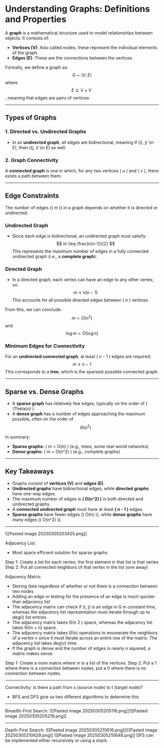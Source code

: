 # Understanding Graphs: Definitions and Properties

A **graph** is a mathematical structure used to model relationships between objects. It consists of:
- **Vertices (V)**: Also called nodes, these represent the individual elements of the graph.
- **Edges (E)**: These are the connections between the vertices.

Formally, we define a graph as:
$$
G = (V, E)
$$
where  $$E \subseteq V \times V \ $$, meaning that edges are pairs of vertices.

---

## Types of Graphs

### 1. Directed vs. Undirected Graphs
- In an **undirected graph**, all edges are bidirectional, meaning if \((i, j) \in E\), then \((j, i) \in E\) as well.
### 2. Graph Connectivity
A **connected graph** is one in which, for any two vertices \( u \) and \( v \), there exists a path between them.

---

## Edge Constraints

The number of edges (\( m \)) in a graph depends on whether it is directed or undirected:

### **Undirected Graph**
- Since each edge is bidirectional, an undirected graph must satisfy:
  $$
  m \leq \frac{n(n-1)}{2}
  $$
  This represents the maximum number of edges in a fully connected undirected graph (i.e., a **complete graph**).

### **Directed Graph**
- In a directed graph, each vertex can have an edge to any other vertex, so:
   $$
  m \leq n(n - 1)
 $$
  This accounts for all possible directed edges between \( n \) vertices.

From this, we can conclude:
 $$
m = O(n^2)
 $$
and
 $$
\log m = O(\log n)
 $$

### **Minimum Edges for Connectivity**
For an **undirected connected graph**, at least \( n - 1 \) edges are required:
 $$
m \geq n - 1
 $$
This corresponds to a **tree**, which is the sparsest possible connected graph.

---

## Sparse vs. Dense Graphs
- A **sparse graph** has relatively few edges, typically on the order of \( \Theta(n) \).
- A **dense graph** has a number of edges approaching the maximum possible, often on the order of  $$\Theta(n^2)  $$

In summary:
- **Sparse graphs:** \( m = O(n) \) (e.g., trees, some real-world networks)
- **Dense graphs:** \( m = O(n^2) \) (e.g., complete graphs)

---

## Key Takeaways
- Graphs consist of **vertices (V)** and **edges (E)**.
- **Undirected graphs** have bidirectional edges, while **directed graphs** have one-way edges.
- The maximum number of edges is **\( O(n^2) \)** in both directed and undirected graphs.
- A **connected undirected graph** must have at least **\( n - 1 \)** edges.
- **Sparse graphs** have fewer edges (\( O(n) \)), while **dense graphs** have many edges (\( O(n^2) \)).

---
![[Pasted image 20250305203425.png]]

Adjacency List: 
- Most space efficient solution for sparse graphs

Step 1: Create a list for each vertex; the first element in that list is that vertex
Step 2: Put all connected neighbors of that vertex in the list (one away)


Adjacency Matrix:
- Storing data regardless of whether or not there is a connection between two nodes 
- Adding an edge or testing for the presence of an edge is much quicker than adjacency list
- The adjacency matrix can check if (i, j) is an edge in G in constant time, whereas the adjacency list representation must iterate through up to deg(i) list entries
- The adjacency matrix takes Θ(n 2 ) space, whereas the adjacency list takes Θ(m + n) space. 
- The adjacency matrix takes Θ(n) operations to enumerate the neighbors of a vertex v since it must iterate across an entire row of the matrix. The adjacency list takes deg(v) time.
- If the graph is dense and the number of edges is nearly n squared, a matrix makes sense

Step 1: Create a mxm matrix where m is a list of the vertices. 
Step 2: Put a 1 where there is a connection between nodes, put a 0 where there is no connection between nodes. 

---
Connectivity: 
Is there a path from s (source node) to t (target node)? 
- BFS and DFS give us two different algorithms to determine this

---
Breadth-First Search:
![[Pasted image 20250305205116.png]]![[Pasted image 20250305205219.png]]

---
Depth-First Search:
![[Pasted image 20250305210616.png]]![[Pasted image 20250305210629.png]]
![[Pasted image 20250305210648.png]]
DFS can be implemented either recursively or using a stack.

